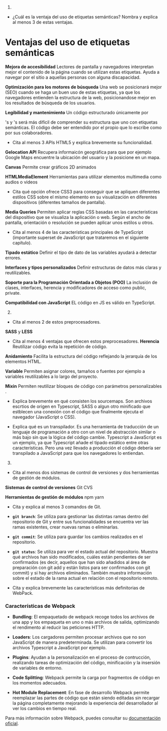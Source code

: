 1.

- ¿Cuál es la ventaja del uso de etiquetas semánticas? Nombra y explica al menos 3 de estas ventajas.

# Ventajas del uso de etiquetas semánticas

**Mejora de accesibilidad**
Lectores de pantalla y navegadores interpretan mejor el contenido de la página cuando se utilizan estas etiquetas. Ayuda a navegar por el sitio a aquellas personas con alguna discapacidad.

**Optimización para los motores de búsqueda**
Una web se posicionará mejor (SEO) cuando se haga un buen uso de estas etiquetas, ya que los navegadores entienden la estructura de la web, posicionandose mejor en los resultados de búsqueda de los usuarios.

**Legibilidad y mantenimiento**
Un código estructurado únicamente por <div>'s y <span>'s será más difícil de comprender su estructura que uno con etiquetas semánticas. El código debe ser entendido por el propio que lo escribe como por sus colaboradores.

- Cita al menos 3 APIs HTML5 y explica brevemente su funcionalidad.

**Gelocation API**
Recupera informaicón geográfica para que por ejemplo Google Maps encuentre la ubicación del usuario y la posicione en un mapa.

**Canvas**
Permite crear gráficos 2D animados

**HTMLMediaElement**
Herramientas para utilizar elementos multimedia como audios o videos


- Cita qué opción ofrece CSS3 para conseguir que se apliquen diferentes estilos CSS sobre el mismo elemento en su visualización en diferentes dispositivos (diferentes tamaños de pantalla).

**Media Queries**
Permiten aplicar reglas CSS basadas en las caracteristicas del dispositivo que se visualiza la aplicación o web. Según el ancho de pantalla, orientación o resolución se pueden aplicar unos estilos u otros.

- Cita al menos 4 de las características principales de TypeScript (importante superset de JavaScript que trataremos en el siguiente capítulo).

**Tipado estático**
Definir el tipo de dato de las variables ayudará a detectar errores.

**Interfaces y tipos personalizados**
Definir estructuras de datos más claras y reutilizables.

**Soporte para la Programación Orientada a Objetos (POO)**
La inclusión de clases, interfaces, herencia y modificadores de acceso como public, private.

**Compatibilidad con JavaScript**
EL código en JS es válido en TypeScript.


2.

- Cita al menos 2 de estos preprocesadores.

**SASS** y **LESS**

- Cita al menos 4 ventajas que ofrecen estos preprocesadores.
**Herencia**
Reutilizar código evita la repetición de código.

**Anidamiento**
Facilita la estructura del código reflejando la jerarquía de los elementos HTML.

**Variable**
Permiten asignar colores, tamaños o fuentes por ejemplo a variables reutilizables a lo largo del proyecto.

**Mixin**
Permiten reutilizar bloques de código con parámetros personalizables .


- Explica brevemente en qué consisten los sourcemaps.
Son archivos escrtios de origen en Typescript, SASS o algun otro minificado que estblecen una conexión con el código que finalmente ejecuta el navegador (JavaScript o CSS).

- Explica qué es un transpilador.
Es una herramienta de traducción de un lenguaje de programación a otro con un nivel de abstracción similar o más bajo sin que la lógica del código cambie.
Typescript a JavaScript es un ejemplo, ya que Typescript añade el tipado estático entre otras características. Pero una vez llevado a producción el código debería ser transpilado a JavaScript para que los navegadores lo entiendan.


3.

- Cita al menos dos sistemas de control de versiones y dos herramientas de gestión de módulos.

**Sistemas de control de versiones**
Git
CVS

**Herramientas de gestión de módulos**
npm
yarn

- Cita y explica al menos 3 comandos de Git.

- **`git branch`**: Se utiliza para gestionar las distintas ramas dentro del repositorio de Git y entre sus funcionalidades se encuentra ver las ramas existentes, crear nuevas ramas o eliminarlas.

- **`git commit`**: Se utiliza para guardar los cambios realizados en el repositorio.

- **`git status`**: Se utiliza para ver el estado actual del repositorio. Muestra qué archivos han sido modificados, cuáles están pendientes de ser confirmados (es decir, aquellos que han sido añadidos al área de preparación con git add y están listos para ser confirmados con git commit) y si hay archivos eliminados. También muestra información sobre el estado de la rama actual en relación con el repositorio remoto.


- Cita y explica brevemente las características más definitorias de WebPack.
  
### Características de Webpack
- **Bundling**: El empaquetado de webpack recoge todos los archivos de una app y los empaqueta en uno o más archivos de salida, optimizando el rendimento al reducir las peticiones HTTP.
- **Loaders**: Los cargadores permiten procesar archivos que no son JavaScript de manera predeterminada. Se utilizan para convertir los archivos Typescript a JavaScript por ejemplo.
- **Plugins**: Ayudan a la personalización en el proceso de contrucción, realizando tareas de optimización del código, minificación y la insersión de variables de entorno.
- **Code Splitting**: Webpack permite la carga por fragmentos de código en los momentos adecuados.

- **Hot Module Replacement**: En fase de desarrollo Webpack permite reemplazar las partes de código que están siendo editadas sin recargar la página completamente mejorando la experiencia del desarrollador al ver los cambios en tiempo real.

Para más información sobre Webpack, puedes consultar su [documentación oficial](https://webpack.js.org/).
